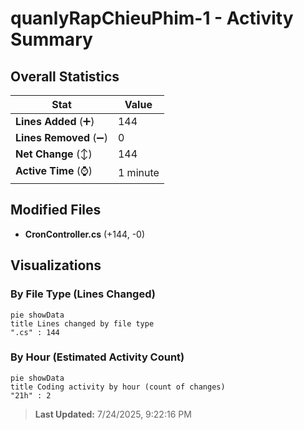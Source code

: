 # quanlyRapChieuPhim-1 - Activity Summary 

## Overall Statistics

| Stat                   | Value                                                             |
| ---------------------- | ----------------------------------------------------------------- |
| **Lines Added** (➕)   | 144                                          |
| **Lines Removed** (➖) | 0                                        |
| **Net Change** (↕)    | 144                |
| **Active Time** (⌚)   | 1 minute |


## Modified Files
- **CronController.cs** (+144, -0)

## Visualizations

### By File Type (Lines Changed)

```mermaid
pie showData
title Lines changed by file type
".cs" : 144
```

### By Hour (Estimated Activity Count)

```mermaid
pie showData
title Coding activity by hour (count of changes)
"21h" : 2
```


> **Last Updated:** 7/24/2025, 9:22:16 PM